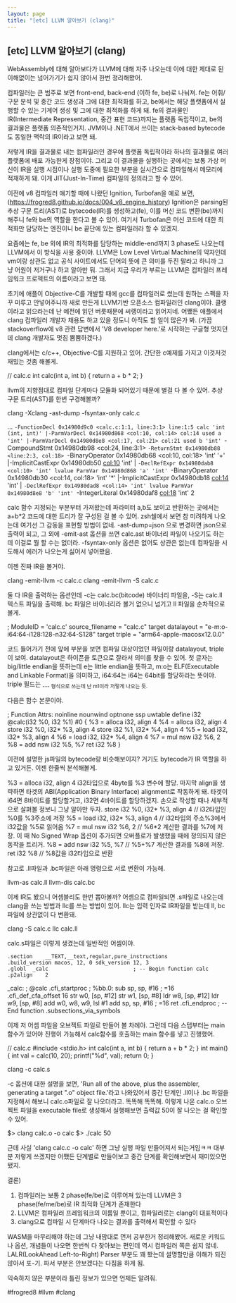 ```yaml
---
layout: page
title: "[etc] LLVM 알아보기 (clang)"
---
```


## [etc] LLVM 알아보기 (clang)

WebAssembly에 대해 알아보다가 LLVM에 대해 자주 나오는데 이에 대한 제대로 된 이해없이는 넘어가기가 쉽지 않아서 한번 정리해봤어.

컴파일러는 큰 범주로 보면 front-end, back-end (이하 fe, be)로 나눠져. fe는 어휘/구문 분석 및 중간 코드 생성과 그에 대한 최적화를 하고, be에서는 해당 플랫폼에서 실행할 수 있는 기계어 생성 및 그에 대한 최적화를 하게 돼. 
fe의 결과물인 IR(Intermediate Representation, 중간 표현 코드)까지는 플랫폼 독립적이고, be의 결과물은 플랫폼 의존적인거지. JVM이나 .NET에서 쓰이는 stack-based bytecode도 동일한 맥락의 IR이라고 보면 돼. 

저렇게 IR을 결과물로 내는 컴파일러인 경우에 플랫폼 독립적이라 하나의 결과물로 여러 플랫폼에 배포 가능한게 장점이야. 그리고 이 결과물을 실행하는 곳에서는 보통 가상 머신이 IR을 실행 시점이나 실행 도중에 필요한 부분을 실시간으로 컴파일해서 메모리에 적재하게 돼. 이게 JIT(Just-In-Time) 컴파일의 정의라고 할 수 있어.

이전에 v8 컴파일러 얘기할 때에 나왔던 Ignition, Turbofan을 예로 보면, (https://frogred8.github.io/docs/004_v8_engine_history)
Ignition은 parsing된 추상 구문 트리(AST)로 bytecode(IR)를 생성하고(fe), 이를 머신 코드 변환(be)까지 해주니 fe와 be의 역할을 한다고 볼 수 있어. 여기서 Turbofan은 머신 코드에 대한 최적화만 담당하는 엔진이니 be 끝단에 있는 컴파일러라 할 수 있겠지.

요즘에는 fe, be 외에 IR의 최적화를 담당하는 middle-end까지 3 phase도 나오는데 LLVM에서 이 방식을 사용 중이야. LLVM은 Low Level Virtual Machine의 약자인데 vm이랑 상관도 없고 공식 사이트에서도 단어의 뜻에 큰 의미를 두진 말라고 하니까 그냥 어원이 저거구나 하고 알아만 둬. 그래서 지금 우리가 부르는 LLVM은 컴파일러 프레임워크 프로젝트의 이름이라고 보면 돼. 

초기에 애플이 Objective-C를 개발할 때에 gcc를 컴파일러로 썼는데 원하는 스펙을 자꾸 미루고 안넣어주니까 새로 만든게 LLVM기반 오픈소스 컴파일러인 clang이야. 클랭이라고 읽으라는데 난 예전에 읽던 버릇때문에 씨랭이라고 읽어지네. 어쨌든 애플에서 clang 컴파일러 개발자 채용도 하고 있을 정도니 아직도 할 일이 많은가 봐. (가끔 stackoverflow에 v8 관련 답변에서 'V8 developer here.'로 시작하는 구글형 멋지던데 clang 개발자도 멋짐 뿜뿜하겠다.)

clang에서는 c/c++, Objective-C를 지원하고 있어. 간단한 c예제를 가지고 이것저것 재밌는 것좀 해볼게.

// calc.c
int calc(int a, int b) {
  return a + b * 2;
}

llvm의 지향점대로 컴파일 단계마다 모듈화 되어있기 때문에 별걸 다 볼 수 있어. 추상 구문 트리(AST)를 한번 구경해볼까?

clang -Xclang -ast-dump -fsyntax-only calc.c

...
`-FunctionDecl 0x14980d9c0 <calc.c:1:1, line:3:1> line:1:5 calc 'int (int, int)'
  |-ParmVarDecl 0x14980d868 <col:10, col:14> col:14 used a 'int'
  |-ParmVarDecl 0x14980d8e8 <col:17, col:21> col:21 used b 'int'
  `-CompoundStmt 0x14980db98 <col:24, line:3:1>
    `-ReturnStmt 0x14980db88 <line:2:3, col:18>
      `-BinaryOperator 0x14980db68 <col:10, col:18> 'int' '+'
        |-ImplicitCastExpr 0x14980db50 <col:10> 'int' <LValueToRValue>
        | `-DeclRefExpr 0x14980dab8 <col:10> 'int' lvalue ParmVar 0x14980d868 'a' 'int'
        `-BinaryOperator 0x14980db30 <col:14, col:18> 'int' '*'
          |-ImplicitCastExpr 0x14980db18 <col:14> 'int' <LValueToRValue>
          | `-DeclRefExpr 0x14980dad8 <col:14> 'int' lvalue ParmVar 0x14980d8e8 'b' 'int'
          `-IntegerLiteral 0x14980daf8 <col:18> 'int' 2

calc 함수 지정되는 부분부터 가져왔는데 파라미터 a,b도 보이고 반환하는 곳에서는 a+b*2 코드에 대한 트리가 잘 구성된 걸 볼 수 있어. zsh쉘에서 보면 참 미려하게 나오는데 여기선 그 감동을 표현할 방법이 없네. -ast-dump=json 으로 변경하면 json으로 출력이 되고, 그 외에 -emit-ast 옵션을 쓰면 calc.ast 바이너리 파일이 나오기도 하는데 이걸로 뭘 할 수는 없더라. -fsyntax-only 옵션은 없어도 상관은 없는데 컴파일을 시도해서 에러가 나오는게 싫어서 넣어봤음.

이젠 진짜 IR을 볼거야.

clang -emit-llvm -c calc.c
clang -emit-llvm -S calc.c

둘 다 IR을 출력하는 옵션인데 -c는 calc.bc(bitcode) 바이너리 파일을, -S는 calc.ll 텍스트 파일을 출력해. bc 파일은 바이너리라 볼거 없으니 넘기고 ll 파일을 순차적으로 볼게.

; ModuleID = 'calc.c'
source_filename = "calc.c"
target datalayout = "e-m:o-i64:64-i128:128-n32:64-S128"
target triple = "arm64-apple-macosx12.0.0"

코드 들어가기 전에 앞에 부분을 보면 컴파일 대상이었던 파일이랑 datalayout, triple이 보여. datalayout은 하이픈을 토큰으로 잘라서 의미를 찾을 수 있어. 첫 글자는 big/little endian을 뜻하는데 e는 little endian을 뜻하고, m:o는 ELF(Executable and Linkable Format)을 의미하고, i64:64는 i64는 64bit를 할당하라는 뜻이야.
triple 필드는 <arch><sub>-<vendor>-<sys>-<abi> 형식으로 쓰는데 난 m1이라 저렇게 나오는 듯. 

다음은 함수 본문이야.

; Function Attrs: noinline nounwind optnone ssp uwtable
define i32 @calc(i32 %0, i32 %1) #0 {
  %3 = alloca i32, align 4
  %4 = alloca i32, align 4
  store i32 %0, i32* %3, align 4
  store i32 %1, i32* %4, align 4
  %5 = load i32, i32* %3, align 4
  %6 = load i32, i32* %4, align 4
  %7 = mul nsw i32 %6, 2
  %8 = add nsw i32 %5, %7
  ret i32 %8
}

이전에 설명한 js파일의 bytecode랑 비슷해보이지? 거기도 bytecode가 IR 역할을 하고 있거든. 이젠 한줄씩 분석해볼게.

%3 = alloca i32, align 4
i32타입으로 4byte를 %3 변수에 할당. 마지막 align을 생략하면 타겟의 ABI(Application Binary Interface) alignment로 작동하게 돼. 타겟이 i64면 8바이트를 할당할거고, i32면 4바이트를 할당하겠지. 손으로 작성할 때나 세부적으로 살펴볼 정보니 그냥 알아만 두자.
store i32 %0, i32* %3, align 4
// i32타입인 %0를 %3주소에 저장
%5 = load i32, i32* %3, align 4
// i32타입의 주소%3에서 i32값을 %5로 읽어옴
%7 = mul nsw i32 %6, 2
// %6*2 계산한 결과를 %7에 저장. 이 때 No Signed Wrap 옵션이 추가되면 오버플로가 발생했을 때에 정의되지 않은 동작을 트리거.
%8 = add nsw i32 %5, %7
// %5+%7 계산한 결과를 %8에 저장.
ret i32 %8
// %8값을 i32타입으로 반환

참고로 .ll파일과 .bc파일은 아래 명령으로 서로 변환이 가능해.

llvm-as calc.ll
llvm-dis calc.bc 

이제 IR도 봤으니 어셈블리도 한번 뽑아볼까? 어셈으로 컴파일되면 .s파일로 나오는데 clang을 쓰는 방법과 llc를 쓰는 방법이 있어. llc는 입력 인자로 IR파일을 받는데 ll, bc파일에 상관없이 다 변환돼.

clang -S calc.c
llc calc.ll

calc.s파일은 이렇게 생겼는데 일반적인 어셈이야.

	.section	__TEXT,__text,regular,pure_instructions
	.build_version macos, 12, 0	sdk_version 12, 3
	.globl	_calc                           ; -- Begin function calc
	.p2align	2
_calc:                                  ; @calc
	.cfi_startproc
; %bb.0:
	sub	sp, sp, #16                     ; =16
	.cfi_def_cfa_offset 16
	str	w0, [sp, #12]
	str	w1, [sp, #8]
	ldr	w8, [sp, #12]
	ldr	w9, [sp, #8]
	add	w0, w8, w9, lsl #1
	add	sp, sp, #16                     ; =16
	ret
	.cfi_endproc
                                        ; -- End function
.subsections_via_symbols

이제 저 어셈 파일을 오브젝트 파일로 만들어 볼 차례야. 그런데 다음 스텝부터는 main 함수가 있어야 진행이 가능해서 calc함수를 호출하는 main 함수를 넣고 진행했어. 

// calc.c
#include <stdio.h>
int calc(int a, int b) {
  return a + b * 2;
}
int main() {
  int val = calc(10, 20);
  printf("%d", val);
  return 0;
}

clang -c calc.s

-c 옵션에 대한 설명을 보면, 'Run all of the above, plus the assembler, generating a target ".o" object file.'라고 나와있어서 중간 단계인 .ll이나 .bc 파일을 지정해서 해보니 calc.o파일로 잘 나오더라고. 똑똑해 똑똑해.
이렇게 나온 calc.o 오브젝트 파일을 executable file로 생성해서 실행해보면 출력값 50이 잘 나오는 걸 확인할 수 있어.

$> clang calc.o -o calc
$> ./calc
50

근데 사실 'clang calc.c -o calc' 하면 그냥 실행 파일 만들어져서 되는거임ㅋㅋ 대부분 저렇게 쓰겠지만 어쨌든 단계별로 만들어보고 중간 단계를 확인해보면서 재미있으면 됐지.

결론)
1) 컴파일러는 보통 2 phase(fe/be)로 이루어져 있는데 LLVM은 3 phase(fe/me/be)로 IR 최적화 단계가 존재한다
2) LLVM은 컴파일러 프레임워크의 이름일 뿐이고, 컴파일러로는 clang이 대표적이다
3) clang으로 컴파일 시 단계마다 나오는 결과를 출력해서 확인할 수 있다

WASM을 마무리해야 하는데 그냥 내맘대로 먼저 공부한거 정리해봤어. 새로운 키워드나 옵션, 개념들이 나오면 한번씩 다 찾아보는 편인데 역시 컴파일러 쪽은 쉽지 않네. LALR(LookAhead Left-to-Right) Parser 부분도 꽤 봤는데 설명할만큼 이해가 되진 않아서 포-기. 파서 부분은 안보겠다는 다짐을 하게 됨.

익숙하지 않은 부분이라 틀린 정보가 있으면 언제든 알려줘. 

#frogred8 #llvm #clang